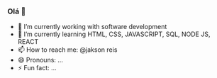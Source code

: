 ### Olá 👋

- 🔭 I’m currently working with software development 
- 🌱 I’m currently learning HTML, CSS, JAVASCRIPT, SQL, NODE JS, REACT
- 📫 How to reach me: @jakson reis
- 😄 Pronouns: ...
- ⚡ Fun fact: ...
